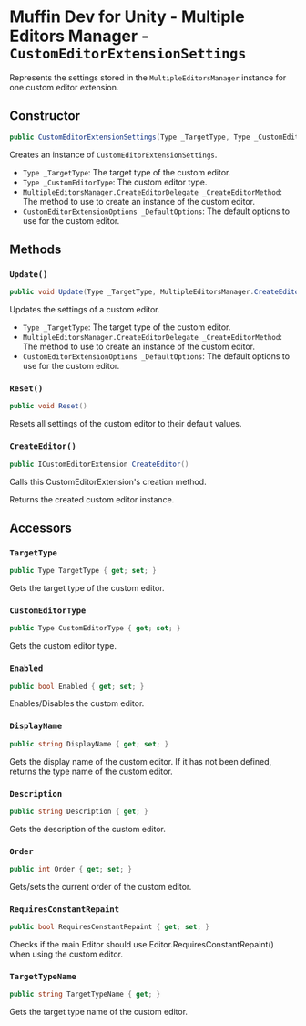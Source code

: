 # Muffin Dev for Unity - Multiple Editors Manager - `CustomEditorExtensionSettings`

Represents the settings stored in the `MultipleEditorsManager` instance for one custom editor extension.

## Constructor

```cs
public CustomEditorExtensionSettings(Type _TargetType, Type _CustomEditorType, MultipleEditorsManager.CreateEditorDelegate _CreateEditorMethod, CustomEditorExtensionOptions _DefaultOptions)
```

Creates an instance of `CustomEditorExtensionSettings`.

- `Type _TargetType`: The target type of the custom editor.
- `Type _CustomEditorType`: The custom editor type.
- `MultipleEditorsManager.CreateEditorDelegate _CreateEditorMethod`: The method to use to create an instance of the custom editor.
- `CustomEditorExtensionOptions _DefaultOptions`: The default options to use for the custom editor.

## Methods

### `Update()`

```cs
public void Update(Type _TargetType, MultipleEditorsManager.CreateEditorDelegate _CreateEditorMethod, CustomEditorExtensionOptions _DefaultOptions)
```

Updates the settings of a custom editor.

- `Type _TargetType`: The target type of the custom editor.
- `MultipleEditorsManager.CreateEditorDelegate _CreateEditorMethod`: The method to use to create an instance of the custom editor.
- `CustomEditorExtensionOptions _DefaultOptions`: The default options to use for the custom editor.

### `Reset()`

```cs
public void Reset()
```

Resets all settings of the custom editor to their default values.

### `CreateEditor()`

```cs
public ICustomEditorExtension CreateEditor()
```

Calls this CustomEditorExtension's creation method.

Returns the created custom editor instance.

## Accessors

### `TargetType`

```cs
public Type TargetType { get; set; }
```

Gets the target type of the custom editor.

### `CustomEditorType`

```cs
public Type CustomEditorType { get; set; }
```

Gets the custom editor type.

### `Enabled`

```cs
public bool Enabled { get; set; }
```

Enables/Disables the custom editor.

### `DisplayName`

```cs
public string DisplayName { get; set; }
```

Gets the display name of the custom editor. If it has not been defined, returns the type name of the custom editor.

### `Description`

```cs
public string Description { get; }
```

Gets the description of the custom editor.

### `Order`

```cs
public int Order { get; set; }
```

Gets/sets the current order of the custom editor.

### `RequiresConstantRepaint`

```cs
public bool RequiresConstantRepaint { get; set; }
```

Checks if the main Editor should use Editor.RequiresConstantRepaint() when using the custom editor.

### `TargetTypeName`

```cs
public string TargetTypeName { get; }
```

Gets the target type name of the custom editor.